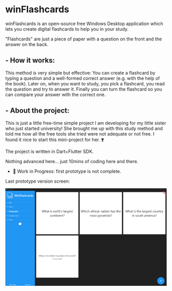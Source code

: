 # winFlashcards

winFlashcards is an open-source free Windows Desktop application which lets you create digital flashcards to help you in your study.

"Flashcards" are just a piece of paper with a question on the front and the answer on the back.


## - How it works:
This method is very simple but effective: You can create a flashcard by typing a question and a well-formed correct answer (e.g. with the help of the book). Later on, when you want to study, you pick a flashcard, you read the question and try to answer it. Finally you can turn the flashcard so you can compare your answer with the correct one.


## - About the project:
This is just a little free-time simple project I am developing for my little sister who just started university! She brought me up with this study method and told me how all the free tools she tried were not adequate or not free. I found it nice to start this mini-project for her. ❣️

The project is written in Dart+Flutter SDK.
 
Nothing advanced here... just 10mins of coding here and there.

- 🔧 Work in Progress: first prototype is not complete.


Last prototype version screen:

![](img.png)